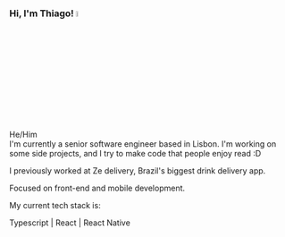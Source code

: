 ### Hi, I'm Thiago! <img src="https://media.giphy.com/media/hvRJCLFzcasrR4ia7z/giphy.gif" width="5%">
He/Him 
<br/>
I'm currently a senior software engineer based in Lisbon. I'm working on some side projects, and I try to make code that people enjoy read :D

I previously worked at Ze delivery, Brazil's biggest drink delivery app. 

Focused on front-end and mobile development. 

My current tech stack is:

Typescript | React | React Native 
<br/>



